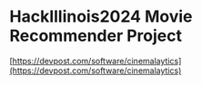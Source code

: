 # HackIllinois2024 Movie Recommender Project
[https://devpost.com/software/cinemalaytics](https://devpost.com/software/cinemalaytics)
